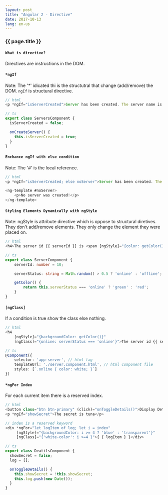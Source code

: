 ```yaml
---
layout: post
title: "Angular 2 - Directive"
date: 2017-10-13
lang: en-us
---
```


### {{ page.title }}

#### `What is directive?`

Directives are instructions in the DOM.

#### `*ngIf`
Note: The '*' idicated thi is the structutral that change (add/remove) the DOM. `ngIf` is structural directive.

```typescript
// html
<p *ngIf="isServerCreated">Server has been created. The server name is { { serverName } }</p>

// ts
export class ServersComponent {
  isServerCreated = false;

  onCreateServer() {
    this.isServerCreated = true;
  }
}
```

#### `Enchance ngIf with else condition`
Note: The '#' is the local reference.

```typescript
// html
<p *ngIf="isServerCreated; else noServer">Server has been created. The server name is { { serverName } }</p>

<ng-template #noServer>
    <p>No server was created!</p>
</ng-template>
```

#### `Styling Elements Dynamically with ngStyle`
Note: ngStyle is attribute directive which is oppose to structural diretives. They don't add/remove elements. They only change the element they were placed on.

```typescript
// html
<h4>The server id {{ serverId }} is <span [ngStyle]="{color: getColor()}">{{ getServerStatus() }}</span></h4>

// ts
export class ServerComponent {
    serverId: number = 10;

    serverStatus: string = Math.random() > 0.5 ? 'online' : 'offline';

    getColor() {
        return this.serverStatus === 'online' ? 'green' : 'red';
    }
}
```

#### `[ngClass]`
If a condition is true show the class else nothing.

```typescript
// html
<h4 
    [ngStyle]="{backgroundColor: getColor()}"
    [ngClass]="{online: serverStatus === 'online'}">The server id {{ serverId }} is { { getServerStatus() } }</h4>

// ts
@Component({
    selector: 'app-server', // html tag
    templateUrl: './server.component.html', // html component file
    styles: [`.online { color: white; }`]
})
```

#### `*ngFor Index`
For each current item there is a reserved index. 

```typescript
// html
<button class="btn btn-primary" (click)="onToggleDetails()">Display Details</button>
<p *ngIf="showSecret">The secret is tuna</p>

// index is a reserved keyword
<div *ngFor="let logItem of log; let i = index"
     [ngStyle]="{backgroundColor: i >= 4 ? 'blue' : 'transparent'}"
     [ngClass]="{'white-color': i >=4 }">{ { logItem } }</div>

// ts
export class DeatilsComponent {
  showSecret = false;
  log = [];

  onToggleDetails() {
    this.showSecret = !this.showSecret;
    this.log.push(new Date());
  }
}
```